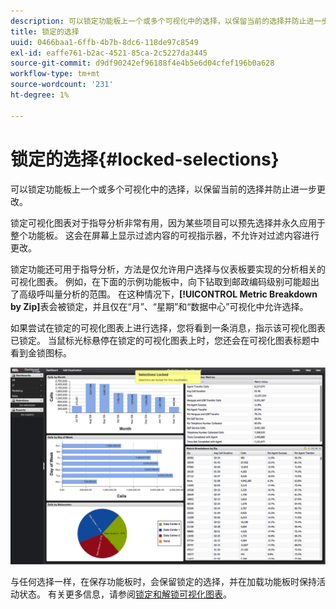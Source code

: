 ```yaml
---
description: 可以锁定功能板上一个或多个可视化中的选择，以保留当前的选择并防止进一步更改。
title: 锁定的选择
uuid: 0466baa1-6ffb-4b7b-8dc6-118de97c8549
exl-id: eaffe761-b2ac-4521-85ca-2c5227da3445
source-git-commit: d9df90242ef96188f4e4b5e6d04cfef196b0a628
workflow-type: tm+mt
source-wordcount: '231'
ht-degree: 1%

---
```


# 锁定的选择{#locked-selections}

可以锁定功能板上一个或多个可视化中的选择，以保留当前的选择并防止进一步更改。

锁定可视化图表对于指导分析非常有用，因为某些项目可以预先选择并永久应用于整个功能板。 这会在屏幕上显示过滤内容的可视指示器，不允许对过滤内容进行更改。

锁定功能还可用于指导分析，方法是仅允许用户选择与仪表板要实现的分析相关的可视化图表。 例如，在下面的示例功能板中，向下钻取到邮政编码级别可能超出了高级呼叫量分析的范围。 在这种情况下，**[!UICONTROL Metric Breakdown by Zip]**&#x200B;表会被锁定，并且仅在“月”、“星期”和“数据中心”可视化中允许选择。

如果尝试在锁定的可视化图表上进行选择，您将看到一条消息，指示该可视化图表已锁定。 当鼠标光标悬停在锁定的可视化图表上时，您还会在可视化图表标题中看到金锁图标。

![](assets/selection_locked.png)

与任何选择一样，在保存功能板时，会保留锁定的选择，并在加载功能板时保持活动状态。 有关更多信息，请参阅[锁定和解锁可视化图表](../../../home/c-adobe-data-workbench-dashboard/c-visualizations/c-manipulating-visualizations/c-locking-and-unlocking-visualizations.md#concept-9215bcdd5bb44dee8d92ef0cc82f44d2)。
